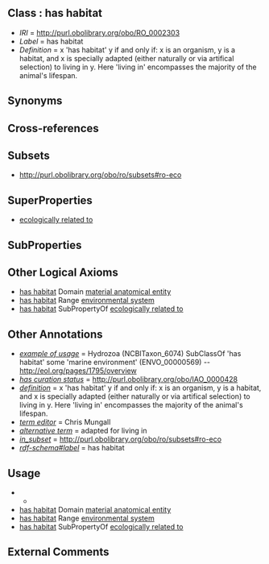 
## Class : has habitat

 * *IRI* = http://purl.obolibrary.org/obo/RO_0002303
 * *Label* = has habitat
 * *Definition* = x 'has habitat' y if and only if: x is an organism, y is a habitat, and x is specially adapted (either naturally or via artifical selection) to living in y. Here 'living in' encompasses the majority of the animal's lifespan.

## Synonyms


## Cross-references


## Subsets

 * http://purl.obolibrary.org/obo/ro/subsets#ro-eco

## SuperProperties

 * [ecologically related to](../../RO/21/RO_0002321.md)

## SubProperties


## Other Logical Axioms

 * [has habitat](../../RO/03/RO_0002303.md) Domain [material anatomical entity](../../CARO/06/CARO_0000006.md)
 * [has habitat](../../RO/03/RO_0002303.md) Range [environmental system](../../ENVO/54/ENVO_01000254.md)
 * [has habitat](../../RO/03/RO_0002303.md) SubPropertyOf [ecologically related to](../../RO/21/RO_0002321.md)

## Other Annotations

 * *[example of usage](../../IAO/12/IAO_0000112.md)* = Hydrozoa (NCBITaxon_6074) SubClassOf 'has habitat' some 'marine environment' (ENVO_00000569) -- http://eol.org/pages/1795/overview
 * *[has curation status](../../IAO/14/IAO_0000114.md)* = http://purl.obolibrary.org/obo/IAO_0000428
 * *[definition](../../IAO/15/IAO_0000115.md)* = x 'has habitat' y if and only if: x is an organism, y is a habitat, and x is specially adapted (either naturally or via artifical selection) to living in y. Here 'living in' encompasses the majority of the animal's lifespan.
 * *[term editor](../../IAO/17/IAO_0000117.md)* = Chris Mungall
 * *[alternative term](../../IAO/18/IAO_0000118.md)* = adapted for living in
 * *[in_subset](../../et/oboInOwl#inSubset.md)* = http://purl.obolibrary.org/obo/ro/subsets#ro-eco
 * *[rdf-schema#label](../../el/rdf-schema#label.md)* = has habitat

## Usage

 * -
 * [has habitat](../../RO/03/RO_0002303.md) Domain [material anatomical entity](../../CARO/06/CARO_0000006.md)
 * [has habitat](../../RO/03/RO_0002303.md) Range [environmental system](../../ENVO/54/ENVO_01000254.md)
 * [has habitat](../../RO/03/RO_0002303.md) SubPropertyOf [ecologically related to](../../RO/21/RO_0002321.md)

## External Comments

